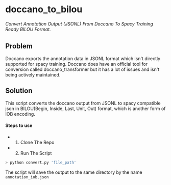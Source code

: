 # doccano_to_bilou
###### Convert Annotation Output (JSONL) From Doccano To Spacy Training Ready BILOU Format.

## Problem
Doccano exports the annotation data in JSONL format which isn't directly supported for spacy training. Doccano does have an official tool for conversion called doccano_transformer but it has a lot of issues and isn't being actively maintained.

## Solution

This script converts the doccano output from JSONL to spacy compatible json in BILOU(Begin, Inside, Last, Unit, Out) format, which is another form of IOB encoding.

#### Steps to use

* 1. Clone The Repo
* 2. Run The Script
```bash
> python convert.py 'file_path'
```

The script will save the output to the same directory by the name <code>annotation_iob.json</code>

